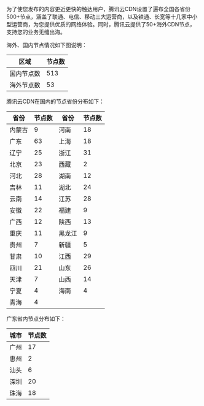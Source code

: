 为了使您发布的内容更近更快的触达用户，腾讯云CDN设置了遍布全国各省份500+节点，涵盖了联通、电信、移动三大运营商，以及铁通、长宽等十几家中小型运营商，为您提供优质的网络体验。同时，腾讯云提供了50+海外CDN节点，支持您的业务无缝出海。

海外、国内节点情况如下图说明：

| 区域 | 节点数 |
|---------|---------|
| 国内节点数 | 513  |
| 海外节点数 | 53 | 

腾讯云CDN在国内的节点省份分布如下：

| 省份 | 节点数 | 省份 | 节点数 | 
|---------|---------|---------|---------|
| 内蒙古  | 9    | 河南   | 18   |
| 广东   | 63   | 上海   | 18   |
| 辽宁   | 25   | 浙江   | 31   |
| 北京   | 23   | 西藏   | 2    |
| 河北   | 28   | 湖南   | 12   |
| 吉林   | 11   | 湖北   | 24   |
| 云南   | 14   | 江苏   | 28   |
| 安徽   | 22   | 福建   | 9    |
| 广西   | 12   | 陕西   | 13   |
| 重庆   | 11   | 黑龙江  | 9    |
| 贵州   | 7    | 新疆   | 5    |
| 甘肃   | 10   | 江西   | 29   |
| 四川   | 21   | 山东   | 26   |
| 天津   | 7    | 山西   | 14   |
| 宁夏   | 4    | 海南   | 4    |
| 青海   | 4    |      |      |

广东省内节点分布如下：

| 城市 | 节点数 | 
|---------|---------|
| 广州 | 17 |
| 惠州 | 2 |
| 汕头 | 6 |
| 深圳 | 20 | 
| 珠海 | 18 |






